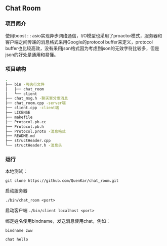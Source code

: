 ## Chat Room

### 项目简介

使用boost : : asio实现异步网络通信，I/O模型也采用了proactor模式，服务器和客户端之间传递的消息格式采用Google的protocol buffer来定义，protocol buffer也比较高效，没有采用json格式因为考虑到json的无效字符比较多，但是json的好处是通用和易懂。

### 项目结构

```bash
.
├── bin -可执行文件
│   ├── chat_room
│   └── client
├── chat_msg.h -聊天室分发消息
├── chat_room.cpp -server端
├── client.cpp -client端
├── LICENSE
├── makefile
├── Protocol.pb.cc
├── Protocol.pb.h
├── Protocol.proto -消息格式
├── README.md
├── structHeader.cpp
└── structHeader.h -消息头
```

### 运行

本地测试：

`git clone https://github.com/QuenKar/chat_room.git`

启动服务器

`./bin/chat_room <port>`

启动客户端
`./bin/client localhost <port>`

绑定姓名使用bindname，发送消息使用chat，例如：

`bindname zww`

`chat hello`